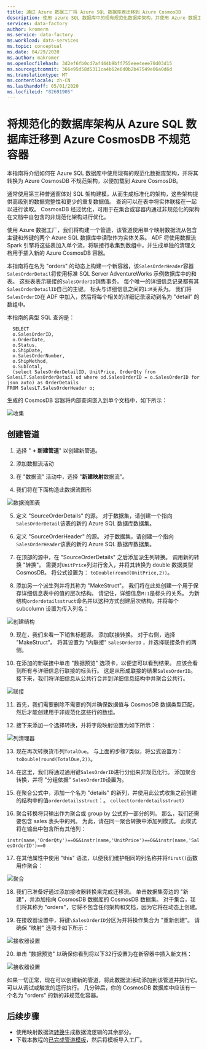 ```yaml
---
title: 通过 Azure 数据工厂将 Azure SQL 数据库表迁移到 Azure CosmosDB
description: 使用 azure SQL 数据库中的现有规范化数据库架构，并使用 Azure 数据工厂迁移到 Azure CosmosDB 不规范容器。
services: data-factory
author: kromerm
ms.service: data-factory
ms.workload: data-services
ms.topic: conceptual
ms.date: 04/29/2020
ms.author: makromer
ms.openlocfilehash: 3d2ef6fb0cd7af444b9bff755eee4eee70d03d15
ms.sourcegitcommit: 366e95d58d5311ca4b62e6d0b2b47549e06a0d6d
ms.translationtype: MT
ms.contentlocale: zh-CN
ms.lasthandoff: 05/01/2020
ms.locfileid: "82691905"
---
```

# <a name="migrate-normalized-database-schema-from-azure-sql-database-to-azure-cosmosdb-denormalized-container"></a>将规范化的数据库架构从 Azure SQL 数据库迁移到 Azure CosmosDB 不规范容器

本指南将介绍如何在 Azure SQL 数据库中使用现有的规范化数据库架构，并将其转换为 Azure CosmosDB 不规范架构，以便加载到 Azure CosmosDB。

通常使用第三种普通窗体对 SQL 架构建模，从而生成标准化的架构，这些架构提供高级别的数据完整性和更少的重复数据值。 查询可以在表中将实体联接在一起以进行读取。 CosmosDB 经过优化，可用于在集合或容器内通过非规范化的架构在文档中自包含的非规范化架构进行优化。

使用 Azure 数据工厂，我们将构建一个管道，该管道使用单个映射数据流从包含主键和外键的两个 Azure SQL 数据库中读取作为实体关系。 ADF 将使用数据流 Spark 引擎将这些表加入单个流，将联接行收集到数组中，并生成单独的清理文档用于插入新的 Azure CosmosDB 容器。

本指南将在名为 "orders" 的动态上构建一个新容器，该```SalesOrderHeader```容器```SalesOrderDetail```将使用标准 SQL Server AdventureWorks 示例数据库中的和表。 这些表表示联接的```SalesOrderID```销售事务。 每个唯一的详细信息记录都有其```SalesOrderDetailID```自己的主键。 标头与详细信息之间的```1:M```关系为。 我们将```SalesOrderID```在 ADF 中加入，然后将每个相关的详细记录滚动到名为 "detail" 的数组中。

本指南的典型 SQL 查询是：

```
  SELECT
  o.SalesOrderID,
  o.OrderDate,
  o.Status,
  o.ShipDate,
  o.SalesOrderNumber,
  o.ShipMethod,
  o.SubTotal,
  (select SalesOrderDetailID, UnitPrice, OrderQty from SalesLT.SalesOrderDetail od where od.SalesOrderID = o.SalesOrderID for json auto) as OrderDetails
FROM SalesLT.SalesOrderHeader o;
```

生成的 CosmosDB 容器将内部查询嵌入到单个文档中，如下所示：

![收集](media/data-flow/cosmosb3.png)

## <a name="create-a-pipeline"></a>创建管道

1. 选择 " **+ 新建管道**" 以创建新管道。

2. 添加数据流活动

3. 在 "数据流" 活动中，选择 "**新建映射**数据流"。

4. 我们将在下面构造此数据流图形

![数据流图表](media/data-flow/cosmosb1.png)

5. 定义 "SourceOrderDetails" 的源。 对于数据集，请创建一个指向```SalesOrderDetail```该表的新的 Azure SQL 数据库数据集。

6. 定义 "SourceOrderHeader" 的源。 对于数据集，请创建一个指向```SalesOrderHeader```该表的新的 Azure SQL 数据库数据集。

7. 在顶部的源中，在 "SourceOrderDetails" 之后添加派生列转换。 调用新的转换 "转换"。 需要对```UnitPrice```列进行舍入，并将其转换为 double 数据类型 CosmosDB。 将公式设置为： ```toDouble(round(UnitPrice,2))```。

8. 添加另一个派生列并将其称为 "MakeStruct"。 我们将在此处创建一个用于保存详细信息表中的值的层次结构。 请记住，详细信息```M:1```是标头的关系。 为新结构```orderdetailsstruct```命名并以这种方式创建层次结构，并将每个 subcolumn 设置为传入列名：

![创建结构](media/data-flow/cosmosb9.png)

9. 现在，我们来看一下销售标题源。 添加联接转换。 对于右侧，选择 "MakeStruct"。 将其设置为 "内联接" ```SalesOrderID``` ，并选择联接条件的两侧。

10. 在添加的新联接中单击 "数据预览" 选项卡，以便您可以看到结果。 应该会看到所有与详细信息行联接的标头行。 这是从形成联接的结果```SalesOrderID```。 接下来，我们将详细信息从公共行合并到详细信息结构中并聚合公共行。

![联接](media/data-flow/cosmosb4.png)

11. 首先，我们需要删除不需要的列并确保数据值与 CosmosDB 数据类型匹配，然后才能创建用于非规范化这些行的数组。

12. 接下来添加一个选择转换，并将字段映射设置为如下所示：

![列清理器](media/data-flow/cosmosb5.png)

13. 现在再次转换货币列```TotalDue```。 与上面的步骤7类似，将公式设置为： ```toDouble(round(TotalDue,2))```。

14. 在这里，我们将通过通用键```SalesOrderID```进行分组来非规范化行。 添加聚合转换，并将 "分组依据" ```SalesOrderID```设置为。

15. 在聚合公式中，添加一个名为 "details" 的新列，并使用此公式收集之前创建的结构中的值```orderdetailsstruct```：。 ```collect(orderdetailsstruct)```

16. 聚合转换将只输出作为聚合或 group by 公式的一部分的列。 那么，我们还需要包含 sales 表头中的列。 为此，请在同一聚合转换中添加列模式。 此模式将在输出中包含所有其他列：

```instr(name,'OrderQty')==0&&instr(name,'UnitPrice')==0&&instr(name,'SalesOrderID')==0```

17. 在其他属性中使用 "this" 语法，以便我们维护相同的列名称并将```first()```函数用作聚合：

![聚合](media/data-flow/cosmosb6.png)

18. 我们已准备好通过添加接收器转换来完成迁移流。 单击数据集旁边的 "新建"，并添加指向 CosmosDB 数据库的 CosmosDB 数据集。 对于集合，我们将其称为 "orders"，它将不包含任何架构和文档，因为它将在动态上创建。

19. 在接收器设置中，将键```\SalesOrderID```分区为并将操作集合为 "重新创建"。 请确保 "映射" 选项卡如下所示：

![接收器设置](media/data-flow/cosmosb7.png)

20. 单击 "数据预览" 以确保你看到将以下32行设置为在新容器中插入新文档：

![接收器设置](media/data-flow/cosmosb8.png)

如果一切正常，现在可以创建新的管道，将此数据流活动添加到该管道并执行它。 可以从调试或触发的运行执行。 几分钟后，你的 CosmosDB 数据库中应该有一个名为 "orders" 的新的非规范化容器。

## <a name="next-steps"></a>后续步骤

* 使用映射数据流[转换](concepts-data-flow-overview.md)生成数据流逻辑的其余部分。
* 下载本教程的[已完成管道模板](https://github.com/kromerm/adfdataflowdocs/blob/master/sampledata/SQL%20Orders%20to%20CosmosDB.zip)，然后将模板导入工厂。

